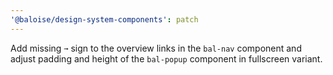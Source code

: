 ```yaml
---
'@baloise/design-system-components': patch
---
```


Add missing `➞` sign to the overview links in the `bal-nav` component and adjust padding and height of the `bal-popup` component in fullscreen variant.
